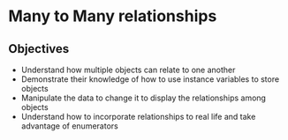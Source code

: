 # Many to Many relationships

## Objectives

- Understand how multiple objects can relate to one another
- Demonstrate their knowledge of how to use instance variables to store objects
- Manipulate the data to change it to display the relationships among objects
- Understand how to incorporate relationships to real life and take advantage of enumerators 
